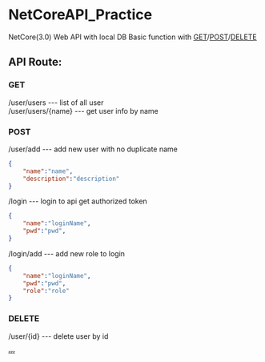 # NetCoreAPI_Practice
NetCore(3.0) Web API with local DB
Basic function with [GET]()/[POST]()/[DELETE]()
## API Route: 
### GET
/user/users --- list of all user</br>
/user/users/{name} --- get user info by name
### POST 
/user/add --- add new user with no duplicate name
```json
{
    "name":"name",
    "description":"description"
}
```
/login --- login to api get authorized token
```json
{
    "name":"loginName",
    "pwd":"pwd",
}
```
/login/add --- add new role to login
```json
{
    "name":"loginName",
    "pwd":"pwd",
    "role":"role"
}
```
### DELETE
/user/{id} --- delete user by id


:zzz:
